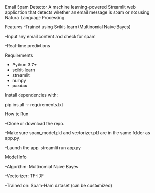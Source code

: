 Email Spam Detector
A machine learning-powered Streamlit web application that detects whether an email message is spam or not using Natural Language Processing.

Features
-Trained using Scikit-learn (Multinomial Naive Bayes)

-Input any email content and check for spam

-Real-time predictions

Requirements
- Python 3.7+
- scikit-learn
- streamlit
- numpy
- pandas

Install dependencies with:

   pip install -r requirements.txt

How to Run

-Clone or download the repo.

-Make sure spam_model.pkl and vectorizer.pkl are in the same folder as app.py.

-Launch the app:
   streamlit run app.py

Model Info

-Algorithm: Multinomial Naive Bayes

-Vectorizer: TF-IDF

-Trained on: Spam-Ham dataset (can be customized)
